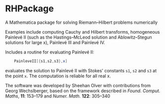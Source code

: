 # RHPackage
A Mathematica package for solving Riemann–Hilbert problems numerically


Examples include computing Cauchy and Hilbert transforms, homogeneous Painlevé II 
(such as the Hastings–McLeod solution and Ablowitz–Stegun solutions for large x), Painlevé III and Painlevé IV. 

Includes a routine for evaluating Painlevé II:
```mathematica
	PainleveII[{s1,s2,s3},x]
```	
evaluates the solution to Painlevé II with Stokes' constants `s1`, `s2` and `s3` at the point `x`. 
The computation is reliable for all real x. 

The software was developed by Sheehan Olver with contributions from Georg Wechslberger, 
based on the framework described in _Found. Comput. Maths_, **11**: 153–179 and  _Numer. Math._ **122**: 305–340

